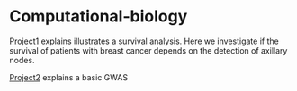 # Computational-biology

[Project1](https://github.com/Seymour22/Computational-biology/blob/main/survival%20analysis%20for%20brest%20cancer.ipynb) explains illustrates a survival analysis. Here we investigate if the survival of patients with breast cancer depends on the detection of axillary nodes.


[Project2](https://github.com/Seymour22/Computational-biology/blob/main/GWAS%20using%20python) explains a basic GWAS
